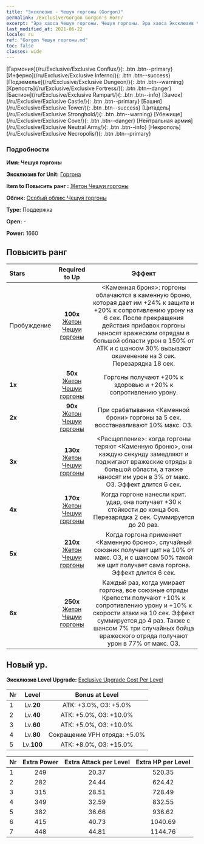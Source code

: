 ```yaml
---
title: "Эксклюзив - Чешуя горгоны (Gorgon)"
permalink: /Exclusive/Gorgon Gorgon's Horn/
excerpt: "Эра хаоса Чешуя горгоны. Чешуя горгоны. Эра хаоса Эксклюзив Чешуя горгоны. Горгона Эксклюзив."
last_modified_at: 2021-06-22
locale: ru
ref: "Gorgon Чешуя горгоны.md"
toc: false
classes: wide
---
```

 [Гармония](/ru/Exclusive/Exclusive Conflux/){: .btn .btn--primary} [Инферно](/ru/Exclusive/Exclusive Inferno/){: .btn .btn--success} [Подземелье](/ru/Exclusive/Exclusive Dungeon/){: .btn .btn--warning} [Крепость](/ru/Exclusive/Exclusive Fortress/){: .btn .btn--danger} [Бастион](/ru/Exclusive/Exclusive Rampart/){: .btn .btn--info} [Замок](/ru/Exclusive/Exclusive Castle/){: .btn .btn--primary} [Башня](/ru/Exclusive/Exclusive Tower/){: .btn .btn--success} [Цитадель](/ru/Exclusive/Exclusive Stronghold/){: .btn .btn--warning} [Убежище](/ru/Exclusive/Exclusive Cove/){: .btn .btn--danger} [Нейтральная армия](/ru/Exclusive/Exclusive Neutral Army/){: .btn .btn--info} [Некрополь](/ru/Exclusive/Exclusive Necropolis/){: .btn .btn--primary} 

### Подробности
 **Имя: Чешуя горгоны** 

 **Эксклюзив for Unit:** [Горгона](/ru/units/Gorgon/) 

 **Item to Повысить ранг :** [Жетон Чешуи горгоны](/ItemsRU/con_995/)

 **Облик:** [Особый облик: Чешуя горгоны](/ItemsRU/con_663/)

 **Type:** Поддержка

 **Open:** -

 **Power:** 1660

## Повысить ранг 

  |     Stars    |  Required to Up | Эффект |
  |:-------------|:---------------:|:---------------:|
  |  Пробуждение  | **100x** [Жетон Чешуи горгоны](/ItemsRU/con_995/) | <Каменная броня>: горгоны облачаются в каменную броню, которая дает им +24% к защите и +20% к сопротивлению урону на 6 сек. После прекращения действия прибавок горгоны наносят вражеским отрядам в большой области урон в 150% от АТК и с шансом 30% вызывают окаменение на 3 сек. Перезарядка 18 сек. |
  | **1x** <i class="fas fa-star"/> | **50x** [Жетон Чешуи горгоны](/ItemsRU/con_995/) | Горгоны получают +20% к здоровью и +20% к сопротивлению урону. |
  | **2x** <i class="fas fa-star"/> | **90x** [Жетон Чешуи горгоны](/ItemsRU/con_995/) | При срабатывании <Каменной брони> горгоны за 5 сек. восстанавливают 10% макс. ОЗ. |
  | **3x** <i class="fas fa-star"/> | **130x** [Жетон Чешуи горгоны](/ItemsRU/con_995/) | <Расщепление>: когда горгоны теряют <Каменную броню>, они каждую секунду замедляют и поджигают вражеские отряды в большой области, а также наносят им урон в 3% от макс. ОЗ. Эффект длится 6 сек. |
  | **4x** <i class="fas fa-star"/> | **170x** [Жетон Чешуи горгоны](/ItemsRU/con_995/) | Когда горгоне нанесли крит. удар, она получает +30 к стойкости до конца боя. Перезарядка 2 сек. Суммируется до 20 раз. |
  | **5x** <i class="fas fa-star"/> | **210x** [Жетон Чешуи горгоны](/ItemsRU/con_995/) | Когда горгона применяет <Каменную броню>, случайный союзник получает щит на 10% от макс. ОЗ, и с шансом 50% такой же щит получает сама горгона. Эффект длится 6 сек. |
  | **6x** <i class="fas fa-star"/> | **250x** [Жетон Чешуи горгоны](/ItemsRU/con_995/) | Каждый раз, когда умирает горгона, все союзные отряды Крепости получают +10% к сопротивлению урону и +10% к скорости атаки на 10 сек. Эффект суммируется до 4 раз. Также с шансом 7% три случайных бойца вражеского отряда получают урон в 77% от макс. ОЗ. |


## Новый ур.
 **Эксклюзив Level Upgrade:** [Exclusive Upgrade Cost Per Level](/Exclusive/ExclusiveUpgradeCostPerLevel/)

  |  Nr  |   Level  | Bonus at Level |
  |:-----|:--------:|:--------------:|
  | 1 | Lv.**20** | АТК: +3.0%, ОЗ: +5.0% |
  | 2 | Lv.**40** | АТК: +5.0%, ОЗ: +10.0% |
  | 3 | Lv.**60** | АТК: +5.0%, ОЗ: +10.0% |
  | 4 | Lv.**80** | Сокращение УРН отряда: +5.0% |
  | 5 | Lv.**100** | АТК: +8.0%, ОЗ: +15.0% |


  |  Nr  |  Extra Power | Extra Attack per Level | Extra HP per Level |
  |:-----|:--------:|:--------:|:--------:|
  | 1 | 249 | 20.37 | 520.35 |
  | 2 | 282 | 24.44 | 624.42 |
  | 3 | 315 | 28.51 | 728.49 |
  | 4 | 349 | 32.59 | 832.55 |
  | 5 | 382 | 36.66 | 936.62 |
  | 6 | 415 | 40.73 | 1040.69 |
  | 7 | 448 | 44.81 | 1144.76 |


